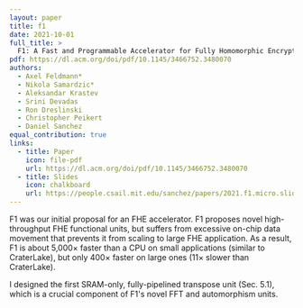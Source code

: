 ```yaml
---
layout: paper
title: f1
date: 2021-10-01
full_title: >
  F1: A Fast and Programmable Accelerator for Fully Homomorphic Encryption
pdf: https://dl.acm.org/doi/pdf/10.1145/3466752.3480070
authors:
  - Axel Feldmann*
  - Nikola Samardzic*
  - Aleksandar Krastev
  - Srini Devadas
  - Ron Dreslinski
  - Christopher Peikert
  - Daniel Sanchez
equal_contribution: true
links:
  - title: Paper
    icon: file-pdf
    url: https://dl.acm.org/doi/pdf/10.1145/3466752.3480070
  - title: Slides
    icon: chalkboard
    url: https://people.csail.mit.edu/sanchez/papers/2021.f1.micro.slides.pdf
---
```

F1 was our initial proposal for an FHE accelerator.
F1 proposes novel high-throughput FHE functional units, but suffers from
excessive on-chip data movement that prevents it from scaling to large FHE
application.
As a result, F1 is about 5,000× faster than a CPU on small applications (similar
to CraterLake), but only 400× faster on large ones (11× slower than CraterLake).

I designed the first SRAM-only, fully-pipelined transpose unit (Sec. 5.1), which
is a crucial component of F1's novel FFT and automorphism units.

